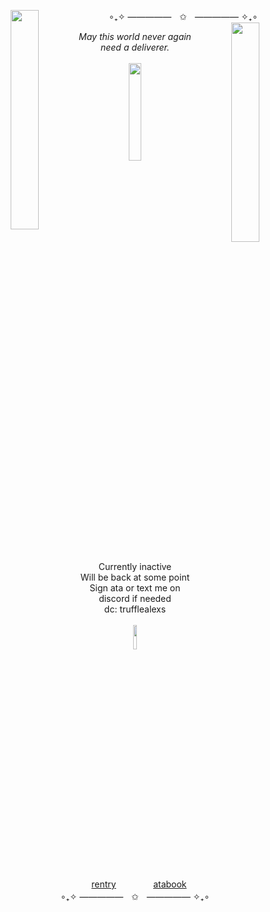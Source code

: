 <p align="center">
∘₊✧ —————ㅤ✩ㅤ————— ✧₊∘
   <img align="left" src="https://i.imgur.com/rSPcGYT.jpeg" width=30%>
     <img align="right" src="https://i.imgur.com/IzZwS9b.jpeg" width=30%>
  <br> 
<div align="center"> 
<i>May this world never again need a deliverer.</i>
<br><br>
  <img src=https://i.imgur.com/6SSbYOb.png width=20%>
<br><br>
  Currently inactive
  <br>
  Will be back at some point
  <br>
  Sign ata or text me on discord if needed
  <br>
  dc: trufflealexs
  <br>
  <br>
  <img src=https://graphic.neocities.org/Wetter-111.gif width=10%>
<br>
  
ㅤ[rentry](https://rentry.co/nezu-mi)  ㅤㅤㅤㅤ [atabook](https://ayakashibakeneko.atabook.org/)
<br>
∘₊✧ —————ㅤ✩ㅤ————— ✧₊∘
</p>
